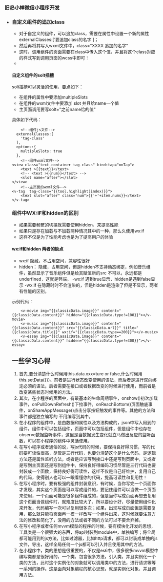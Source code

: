 ### 旧岛小样微信小程序开发 

- ### 自定义组件的追加class

  - 对于自定义的组件，可以追加class，需要在属性中设置一个新的属性externalClasses:['要追加class的名字']；
  - 然后再将其写入wxml文件中，class="XXXX 追加的名字"
  - 这时，调用组件的页面需要在class中传入这个值，并且将这个class对应的样式写到调用页面的wcss中即可！
  - 

  #### 自定义组件的solt插槽

  solt插槽可以灵活的使用，要点如下：

  - 在组件的属性中要添加multipleSlots
  - 在组件的wxml文件中要添加 slot 并且给name一个值
  - 主页面调用要写solt="之前name给的值"

  具体如下代码：

  ```
      <!--组件js文件-->
    externalClasses:[
      'tag-class'
    ],
    options:{
      multipleSlots: true
    },
      <!--组件wxml文件-->
  <view class="text-container tag-class" bind:tap="onTap">
      <text >{{text}}</text>
      <!-- <text >{{num}}</text> -->
      <slot name="after"></slot>
  </view>
      <!--主页面的wxml文件-->
  <v-tag  tag-class="{{tool.highlight(index)}}">
      <text slot="after" class="num">{{'+'+item.nums}}</text>
  </v-tag>
  ```

  ### 组件中WX:IF和hidden的区别

  - 如果需要频繁的切换就需要使用hidden，来提高性能
  - 如果只是存在加载与不加载两种情况其中的一种，那么久使用wx:if
  - 这样不仅是为了性能考虑也是为了提高用户的体验

  #### wx:if和hidden 两者的缺点

  - wx:if 隐藏，不占用空间，兼容性很好
  - hidden： 隐藏，占用空间，但是hidden不支持动态绑定，例如音乐组件，虽然显示了音乐组件但是给其赋值新的src 不可以，永远都是underfined，这就是弊端。 -wx:if 遇到true显示，hidden是遇到false显示 -wx:if 在隐藏时时不会渲染的，但是hidden是渲染了但是不显示，两者有性能的区别。

  示例代码：

  ```
      <v-movie img="{{classicData.image}}" content="{{classicData.content}}" hidden="{{classicData.type!=100}}"></v-movie>
      <v-music img="{{classicData.image}}" content="{{classicData.content}}" src="{{classicData.url}}" title="{{classicData.title}}" wx:if="{{classicData.type==200}}"></v-music>
      <v-essay img="{{classicData.image}}" content="{{classicData.content}}" hidden="{{classicData.type!=300}}"></v-essay>
  ```

  ## 一些学习心得

  1. 首先,要分清楚什么时候用this.data.xxx=ture or false,什么时候用this.setData({})。前者是进行状态改变使用的语法，而后者是进行双向绑定必须的语法，后者需要在接口或者数据改变的时候进行使用，而前者是改变某些状态时候用的方法。
  2. 其次，在小程序的页面中，有最基本的生命周期事件，onshow()初次加载事件，onPullDownRefresh()下拉事件，onReachBottom()页面触底事件，onShareAppMessage()点击分享按钮触发的事件等。其他的方法和事件都是独立编写的 不用编写到其中。
  3. 在小程序的组件中，是由数据和属性以及方法构成的，json中写入用到的组件，组件中可以包括组件，页面中可以包括组件，但是组件中也存在observe数据监听事件，这里是当数据发生变化就立马做出反应的监听函数，可以在小程序的组件中灵活使用。
  4. 在写小程序或者通俗的说，写js代码的时候，要保持良好得习惯，写的代码要可读性很高，尽管是三行代码，也要分清楚这个是什么代码，是逻辑方法还是属性监听方法，或者是应该写到接口中还是写到页面中，又或者是写到主页面还是写到组件中，保持良好得编码习惯尽管是三行代码也要封装成一个函数，保持良好得可读性，这样不仅是自己好维护，复用自己的代码，使得别人也可以一眼看懂你的代码，提高可读性和复用性！
  5. 在写小程序时，要有极强的组件封装意识，有时候，当你写完一个页面你才发现，其实这个页面是可以写成组件的，要记住组件可以当做一个页面来使用，一个页面可能是很多组件组成的，但是当你写成页面再想去复用这个页面当做组件时，就难度比较大了，所以要设计好，尽量使用组件化来开发，代码编写一次可以复用很多次；如果，出现写成页面但是需要复用，那么就只能将页面再一模一样改写一个组件出来，这时候就要注意方法的修改和简化了，没用的方法或者不同的方法可以不要舍弃掉。
  6. 在写小程序或者任何mvvm模型的程序的时候，要有模块化开发的思想，工具类是一个很强大的东西，将api封装到module中，单独编写；将全局都可能用到的js方法，比如过滤器，比如http请求，都可以封装成单独的js文件，导出，这样全局任何一个js都可以引入并且使用其中的方法。
  7. 在小程序中，类的思想是很重要的，不仅是es6中，很多很多mvvm模型中编写类都是很好用的，一个类，包含很多方法，引入类，并且实例化一个类的方法，此时这个实例化的对象就可以调用类中的方法，进行请求等等一系列的操作，这是面向对象编程的核心思想，就是实例化对象，并且调用方法。